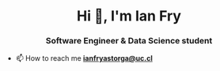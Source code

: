 <h1 align="center">Hi 👋, I'm Ian Fry</h1>
<h3 align="center">Software Engineer & Data Science student</h3>

- 📫 How to reach me **ianfryastorga@uc.cl**


